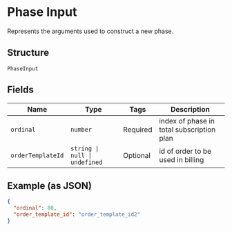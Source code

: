 
# Phase Input

Represents the arguments used to construct a new phase.

## Structure

`PhaseInput`

## Fields

| Name | Type | Tags | Description |
|  --- | --- | --- | --- |
| `ordinal` | `number` | Required | index of phase in total subscription plan |
| `orderTemplateId` | `string \| null \| undefined` | Optional | id of order to be used in billing |

## Example (as JSON)

```json
{
  "ordinal": 80,
  "order_template_id": "order_template_id2"
}
```

